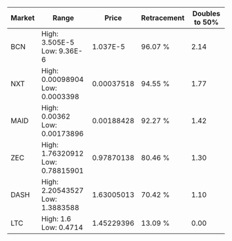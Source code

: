 | Market | Range | Price| Retracement | Doubles to 50% |
| --- | --- | --- | --- | --- |
| BCN | High: 3.505E-5<br />Low: 9.36E-6 | 1.037E-5 | 96.07 % | 2.14 |
| NXT | High: 0.00098904<br />Low: 0.0003398 | 0.00037518 | 94.55 % | 1.77 |
| MAID | High: 0.00362<br />Low: 0.00173896 | 0.00188428 | 92.27 % | 1.42 |
| ZEC | High: 1.76320912<br />Low: 0.78815901 | 0.97870138 | 80.46 % | 1.30 |
| DASH | High: 2.20543527<br />Low: 1.3883588 | 1.63005013 | 70.42 % | 1.10 |
| LTC | High: 1.6<br />Low: 0.4714 | 1.45229396 | 13.09 % | 0.00 |
